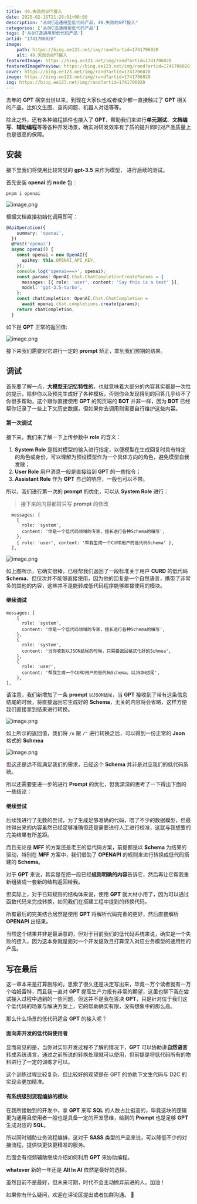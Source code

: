 ```yaml
---
title: 49.失败的GPT接入
date: 2025-02-16T21:28:01+08:00
description: "从0打造通用型低代码产品，49.失败的GPT接入"
categories: ['从0打造通用型低代码产品']
tags: ['从0打造通用型低代码产品']
artid: "1741706020"
image:
    path: https://bing.ee123.net/img/rand?artid=1741706020
    alt: 49.失败的GPT接入
featuredImage: https://bing.ee123.net/img/rand?artid=1741706020
featuredImagePreview: https://bing.ee123.net/img/rand?artid=1741706020
cover: https://bing.ee123.net/img/rand?artid=1741706020
image: https://bing.ee123.net/img/rand?artid=1741706020
img: https://bing.ee123.net/img/rand?artid=1741706020
---
```



去年的 **GPT** 横空出世以来，到现在大家伙也或者或少都一直接触过了 **GPT** 相关的产品，比如文生图、查询问题、机器人对话等等。

除此之外，还有各种编程插件也接入了 **GPT**，帮助我们来进行**单元测试**、**文档编写**、**辅助编程**等等各种开发场景，确实对研发效率有了质的提升同时对产品质量上也是很高的保障。

## 安装

接下里我们将使用比较常见的 **gpt-3.5** 来作为模型， 进行后续的测试。

首先安装 **openai** 的 **node** 包：

```shell
pnpm i openai
```

![image.png](https://p1-juejin.byteimg.com/tos-cn-i-k3u1fbpfcp/7d2d49964b73424da85dde212c73bc50~tplv-k3u1fbpfcp-jj-mark:0:0:0:0:q75.image#?w=1752&h=966&s=122854&e=png&b=0e0e0e)

根据文档直接初始化调用即可：

```ts
@ApiOperation({
    summary: 'openai',
  })
  @Post('openai')
  async openai() {
    const openai = new OpenAI({
      apiKey: this.OPENAI_API_KEY,
    });
    console.log('openai===>', openai);
    const params: OpenAI.Chat.ChatCompletionCreateParams = {
      messages: [{ role: 'user', content: 'Say this is a test' }],
      model: 'gpt-3.5-turbo',
    };
    const chatCompletion: OpenAI.Chat.ChatCompletion =
      await openai.chat.completions.create(params);
    return chatCompletion;
  }
```

如下是 **GPT** 正常的返回值:

![image.png](https://p3-juejin.byteimg.com/tos-cn-i-k3u1fbpfcp/49d31b00fe704dd0bd51efed3355431c~tplv-k3u1fbpfcp-jj-mark:0:0:0:0:q75.image#?w=2307&h=1891&s=234400&e=png&b=eaf7f2)

接下来我们需要对它进行一定的 **prompt** 矫正，拿到我们预期的结果。

## 调试

首先要了解一点，**大模型无记忆特性的**，也就意味着大部分的内容其实都是一次性的提示，除非你以及预先生成好了各种模板，否则你会发现得到的回答几乎给不了你很多帮助，这个跟你直接使用 **GPT** 的网页端的 **BOT** 并非一样，因为 **BOT** 已经帮你记录了一些上下文历史数据，但如果你去调用则需要自行维护这些内容。

#### 第一次调试

接下来，我们来了解一下上传参数中 **role** 的含义：
1. **System Role** 是指对模型的输入进行指定，以便模型在生成回复时具有特定的角色或身份，可以理解为预设模型作为一个具体方向的角色，避免模型自我发散；
2. **User Role** 用户消息一般是直接给到 **GPT** 的一些指令；
3. **Assistant Role** 作为 **GPT** 自己的响应，一般也可以不带。

所以，我们进行第一次的 **prompt** 的优化，可以从 **System Role** 进行：

> 接下来的内容都将只写 **prompt** 的修改

```
  messages: [
    {
      role: 'system',
      content: '你是一个低代码领域的专家，擅长进行各种Schema的编写',
    },
    { role: 'user', content: '帮我生成一个CURD用户的低代码Schema' },
  ],
```

![image.png](https://p1-juejin.byteimg.com/tos-cn-i-k3u1fbpfcp/15cbfa58d2574238a7f7d3543a271780~tplv-k3u1fbpfcp-jj-mark:0:0:0:0:q75.image#?w=2793&h=1129&s=305525&e=png&b=333333)

如上图所示，它确实很棒，已经帮我们返回了一段标准关于用户 **CURD** 的低代码 **Schema**，但仅次并不能够直接使用，因为他的回复是一个自然语言，携带了非常多的其他的内容，这些并不是能转成低代码程序能够直接使用的模块。

#### 继续调试

```
messages: [
    {
      role: 'system',
      content: '你是一个低代码领域的专家，擅长进行各种Schema的编写',
    },
    {
      role: 'system',
      content: '当你收到以JSON结尾的时候，只需要返回格式化好的Schmea',
    },
    {
      role: 'user',
      content: '帮我生成一个CURD用户的低代码Schema，以JSON结尾',
    },
],
```

请注意，我们新增加了一条 **prompt** `以JSON结尾`，当 **GPT** 接收到了带有这条信息结尾的时候，将直接返回它生成好的 **Schema**，无关的内容将会省略，这样方便我们直接拿到结果进行转换。

![image.png](https://p9-juejin.byteimg.com/tos-cn-i-k3u1fbpfcp/736dd628295d43769f226a06ffe3cda8~tplv-k3u1fbpfcp-jj-mark:0:0:0:0:q75.image#?w=2851&h=1690&s=275624&e=png&b=333333)

如上所示的返回值，我们将 `/n` 跟 `/"` 进行转换之后，可以得到一份正常的 **Json** 格式的 **Schmea**

![image.png](https://p1-juejin.byteimg.com/tos-cn-i-k3u1fbpfcp/752e9b025cef47bab9b8a9d6708875b7~tplv-k3u1fbpfcp-jj-mark:0:0:0:0:q75.image#?w=784&h=1516&s=228518&e=png&b=fafaff)

但这还是远不能满足我们的需求，已经这个 **Schema** 并非是对应我们的低代码系统。

所以还需要更进一步的进行 **Prompt** 的优化，但我深深的思考了一下得出下面的一些结论：

#### 继续尝试

后续我进行了无数的尝试，为了生成足够准确的代码，喂了不少的数据模型，但最终得出来的内容虽然已经足够准确但还是需要进行人工进行校准，这就与我想要的完美结果有所差距。

而且无论是 **MFF** 的方案还是老王的低代码方案，前提都是以 **Schema** 为结果的驱动，特别在 **MFF** 方案中，我们借助了 **OPENAPI** 的规则来进行转换成低代码搭建的 **Schema**。

对于 **GPT** 来说，其实是在把一段已经**规则明确的内容**告诉它，然后再让它帮我重新组装成一套新的结构返回给我。

但实际上，对于已知规则的结构体来说，使用 **GPT** 就大材小用了，因为可以通过函数代码来完成转换，如同我们在搭建工程中提到的转换代码。

所有最后的完美结合居然是使用 **GPT** 将解析代码完善的更好，然后直接解析 **OPENAPI** 出结果。

当然这个结果并非是最满意的，但对于目前我们的低代码系统来说，确实是一个失败的接入，因为这本身就是面对一个开发提效且打算深入对应业务模型的通用性的产品。

## 写在最后

这一章本来是打算删除的，思索了很久还是决定写出来，毕竟一万个读者就有一万个哈姆雷特，而且我一直对 **GPT** 提高生产力报有非常的期望，这里也聊下我在尝试接入过程中遇到的一些问题，但这并不是我在否决 **GPT**，只是针对位于我们这个低代码的场景与解决方案上，它的帮助确实有限，没有想象中的那么高。

那么什么场景的低代码适合 **GPT** 的接入呢？

#### 面向非开发的低代码使用者

显而易见的是，当你对实际开发过程不了解的情况下，**GPT** 可以协助讲**自然语言**转成系统语言，通过之前所说的转换处理就可以使用，但前提是将低代码所有的物料进行了一定的训练才可以。

这个训练过程比较复杂，但比较好的观望是在 GPT 的协助下文生代码与 D2C 的实现会更加精准。

#### 有系统级别流程编排的模块

在我所接触到的开发中，拿 **GPT** 来写 **SQL** 的人数占比挺高的，毕竟这块的逻辑更为通用且使用者一般也是具备一定的开发思维，给到的 **Prompt** 也是足够 **GPT** 生成对应的 **SQL**。

所以同时辅助业务流程编排，这对于 **SASS** 类型的产品来说，可以降低不少的对接流程，提供快更快更精准的服务。

后面会有视频辅助继续介绍如何利用 **GPT** 来协助编程。

**whatever** 新的一年还是 **All In AI** 依然是最好的选择。

虽然目前不是最好，但未来可期，时代不会主动抛弃前进的人，加油！

如果你有什么疑问，欢迎在评论区提出或者加群沟通。 👏
